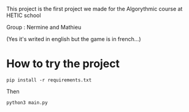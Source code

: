 This project is the first project we made for the Algorythmic course at HETIC school

Group : Nermine and Mathieu

(Yes it's writed in english but the game is in french...)

# How to try the project
```
pip install -r requirements.txt
```
Then
```
python3 main.py
```
